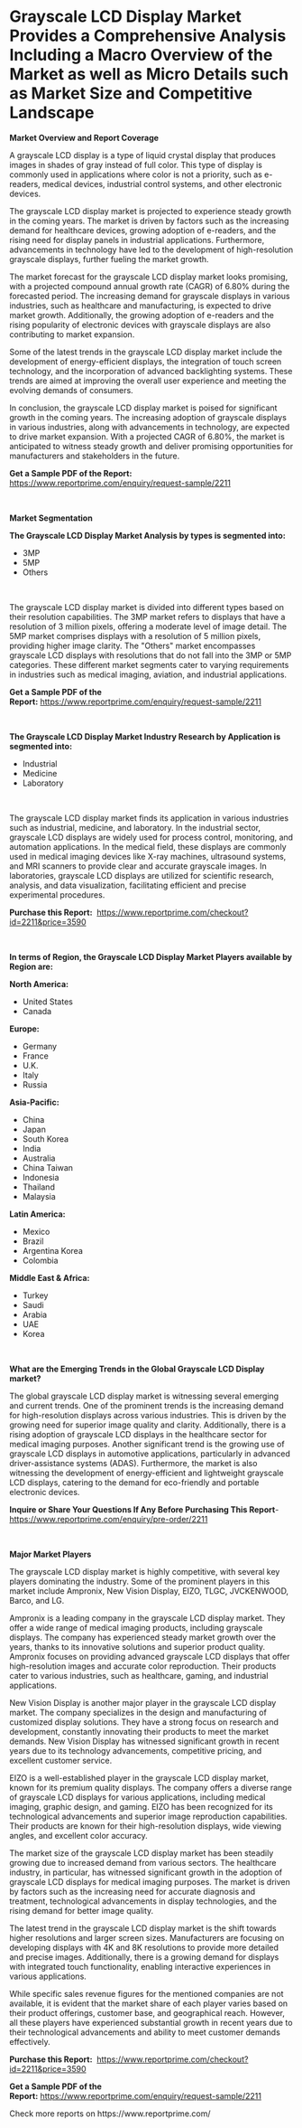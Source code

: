 <p><h1>Grayscale LCD Display Market Provides a Comprehensive Analysis Including a Macro Overview of the Market as well as Micro Details such as Market Size and Competitive Landscape</h1></p><p><strong>Market Overview and Report Coverage</strong></p>
<p><p>A grayscale LCD display is a type of liquid crystal display that produces images in shades of gray instead of full color. This type of display is commonly used in applications where color is not a priority, such as e-readers, medical devices, industrial control systems, and other electronic devices.</p><p>The grayscale LCD display market is projected to experience steady growth in the coming years. The market is driven by factors such as the increasing demand for healthcare devices, growing adoption of e-readers, and the rising need for display panels in industrial applications. Furthermore, advancements in technology have led to the development of high-resolution grayscale displays, further fueling the market growth.</p><p>The market forecast for the grayscale LCD display market looks promising, with a projected compound annual growth rate (CAGR) of 6.80% during the forecasted period. The increasing demand for grayscale displays in various industries, such as healthcare and manufacturing, is expected to drive market growth. Additionally, the growing adoption of e-readers and the rising popularity of electronic devices with grayscale displays are also contributing to market expansion.</p><p>Some of the latest trends in the grayscale LCD display market include the development of energy-efficient displays, the integration of touch screen technology, and the incorporation of advanced backlighting systems. These trends are aimed at improving the overall user experience and meeting the evolving demands of consumers.</p><p>In conclusion, the grayscale LCD display market is poised for significant growth in the coming years. The increasing adoption of grayscale displays in various industries, along with advancements in technology, are expected to drive market expansion. With a projected CAGR of 6.80%, the market is anticipated to witness steady growth and deliver promising opportunities for manufacturers and stakeholders in the future.</p></p>
<p><strong>Get a Sample PDF of the Report:</strong> <a href="https://www.reportprime.com/enquiry/request-sample/2211">https://www.reportprime.com/enquiry/request-sample/2211</a></p>
<p>&nbsp;</p>
<p><strong>Market Segmentation</strong></p>
<p><strong>The Grayscale LCD Display Market Analysis by types is segmented into:</strong></p>
<p><ul><li>3MP</li><li>5MP</li><li>Others</li></ul></p>
<p>&nbsp;</p>
<p><p>The grayscale LCD display market is divided into different types based on their resolution capabilities. The 3MP market refers to displays that have a resolution of 3 million pixels, offering a moderate level of image detail. The 5MP market comprises displays with a resolution of 5 million pixels, providing higher image clarity. The "Others" market encompasses grayscale LCD displays with resolutions that do not fall into the 3MP or 5MP categories. These different market segments cater to varying requirements in industries such as medical imaging, aviation, and industrial applications.</p></p>
<p><strong>Get a Sample PDF of the Report:</strong>&nbsp;<a href="https://www.reportprime.com/enquiry/request-sample/2211">https://www.reportprime.com/enquiry/request-sample/2211</a></p>
<p>&nbsp;</p>
<p><strong>The Grayscale LCD Display Market Industry Research by Application is segmented into:</strong></p>
<p><ul><li>Industrial</li><li>Medicine</li><li>Laboratory</li></ul></p>
<p>&nbsp;</p>
<p><p>The grayscale LCD display market finds its application in various industries such as industrial, medicine, and laboratory. In the industrial sector, grayscale LCD displays are widely used for process control, monitoring, and automation applications. In the medical field, these displays are commonly used in medical imaging devices like X-ray machines, ultrasound systems, and MRI scanners to provide clear and accurate grayscale images. In laboratories, grayscale LCD displays are utilized for scientific research, analysis, and data visualization, facilitating efficient and precise experimental procedures.</p></p>
<p><strong>Purchase this Report:</strong>&nbsp; <a href="https://www.reportprime.com/checkout?id=2211&price=3590">https://www.reportprime.com/checkout?id=2211&price=3590</a></p>
<p>&nbsp;</p>
<p><strong>In terms of Region, the Grayscale LCD Display Market Players available by Region are:</strong></p>
<p>
    <p> <strong> North America: </strong>
        <ul>
            <li>United States</li>
            <li>Canada</li>
        </ul>
        </p> 
    <p> <strong> Europe: </strong>
        <ul>
            <li>Germany</li>
            <li>France</li>
            <li>U.K.</li>
            <li>Italy</li>
            <li>Russia</li>
        </ul>
        </p> 
    <p> <strong> Asia-Pacific: </strong>
        <ul>
            <li>China</li>
            <li>Japan</li>
            <li>South Korea</li>
            <li>India</li>
            <li>Australia</li>
            <li>China Taiwan</li>
            <li>Indonesia</li>
            <li>Thailand</li>
            <li>Malaysia</li>
        </ul>
        </p> 
    <p> <strong> Latin America: </strong>
        <ul>
            <li>Mexico</li>
            <li>Brazil</li>
            <li>Argentina Korea</li>
            <li>Colombia</li>
        </ul>
        </p> 
    <p> <strong> Middle East & Africa: </strong>
        <ul>
            <li>Turkey</li>
            <li>Saudi</li>
            <li>Arabia</li>
            <li>UAE</li>
            <li>Korea</li>
        </ul>
    </p>
    </p>
<p>&nbsp;</p>
<p><strong>What are the Emerging Trends in the Global Grayscale LCD Display market?</strong></p>
<p><p>The global grayscale LCD display market is witnessing several emerging and current trends. One of the prominent trends is the increasing demand for high-resolution displays across various industries. This is driven by the growing need for superior image quality and clarity. Additionally, there is a rising adoption of grayscale LCD displays in the healthcare sector for medical imaging purposes. Another significant trend is the growing use of grayscale LCD displays in automotive applications, particularly in advanced driver-assistance systems (ADAS). Furthermore, the market is also witnessing the development of energy-efficient and lightweight grayscale LCD displays, catering to the demand for eco-friendly and portable electronic devices.</p></p>
<p><strong>Inquire or Share Your Questions If Any Before Purchasing This Report</strong>- <a href="https://www.reportprime.com/enquiry/pre-order/2211">https://www.reportprime.com/enquiry/pre-order/2211</a></p>
<p>&nbsp;</p>
<p><strong>Major Market Players</strong></p>
<p><p>The grayscale LCD display market is highly competitive, with several key players dominating the industry. Some of the prominent players in this market include Ampronix, New Vision Display, EIZO, TLGC, JVCKENWOOD, Barco, and LG. </p><p>Ampronix is a leading company in the grayscale LCD display market. They offer a wide range of medical imaging products, including grayscale displays. The company has experienced steady market growth over the years, thanks to its innovative solutions and superior product quality. Ampronix focuses on providing advanced grayscale LCD displays that offer high-resolution images and accurate color reproduction. Their products cater to various industries, such as healthcare, gaming, and industrial applications.</p><p>New Vision Display is another major player in the grayscale LCD display market. The company specializes in the design and manufacturing of customized display solutions. They have a strong focus on research and development, constantly innovating their products to meet the market demands. New Vision Display has witnessed significant growth in recent years due to its technology advancements, competitive pricing, and excellent customer service.</p><p>EIZO is a well-established player in the grayscale LCD display market, known for its premium quality displays. The company offers a diverse range of grayscale LCD displays for various applications, including medical imaging, graphic design, and gaming. EIZO has been recognized for its technological advancements and superior image reproduction capabilities. Their products are known for their high-resolution displays, wide viewing angles, and excellent color accuracy.</p><p>The market size of the grayscale LCD display market has been steadily growing due to increased demand from various sectors. The healthcare industry, in particular, has witnessed significant growth in the adoption of grayscale LCD displays for medical imaging purposes. The market is driven by factors such as the increasing need for accurate diagnosis and treatment, technological advancements in display technologies, and the rising demand for better image quality.</p><p>The latest trend in the grayscale LCD display market is the shift towards higher resolutions and larger screen sizes. Manufacturers are focusing on developing displays with 4K and 8K resolutions to provide more detailed and precise images. Additionally, there is a growing demand for displays with integrated touch functionality, enabling interactive experiences in various applications.</p><p>While specific sales revenue figures for the mentioned companies are not available, it is evident that the market share of each player varies based on their product offerings, customer base, and geographical reach. However, all these players have experienced substantial growth in recent years due to their technological advancements and ability to meet customer demands effectively.</p></p>
<p><strong>Purchase this Report:</strong>&nbsp;&nbsp;<a href="https://www.reportprime.com/checkout?id=2211&price=3590">https://www.reportprime.com/checkout?id=2211&price=3590</a></p>
<p></p>
<p><strong>Get a Sample PDF of the Report:</strong>&nbsp;<a href="https://www.reportprime.com/enquiry/request-sample/2211">https://www.reportprime.com/enquiry/request-sample/2211</a></p>
<p>Check more reports on https://www.reportprime.com/</p>